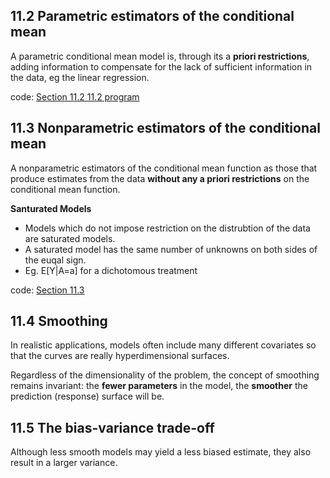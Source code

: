 ## 11.2 Parametric estimators of the conditional mean
A parametric conditional mean model is, through its a **priori restrictions**, adding information to compensate for the lack of sufficient information in the data, eg the linear regression. 

code: [Section 11.2 11.2 program](https://github.com/OrangeC93/Book_Causal_Inference_What_If/blob/main/code/chapter11.ipynb)
## 11.3 Nonparametric estimators of the conditional mean
A nonparametric estimators of the conditional mean function as those that produce estimates from the data **without any a priori restrictions** on the conditional mean function. 

**Santurated Models**
- Models which do not impose restriction on the distrubtion of the data are saturated models. 
- A saturated model has the same number of unknowns on both sides of the euqal sign.
- Eg. E[Y|A=a] for a dichotomous treatment

code: [Section 11.3](https://github.com/OrangeC93/Book_Causal_Inference_What_If/blob/main/code/chapter11.ipynb)
## 11.4 Smoothing
In realistic applications, models often include many different covariates so that the curves are really hyperdimensional surfaces. 

Regardless of the dimensionality of the problem, the concept of smoothing remains invariant: the **fewer parameters** in the model, the **smoother** the prediction (response) surface will be.

## 11.5 The bias-variance trade-off
Although less smooth models may yield a less biased estimate, they also result in a larger variance.

